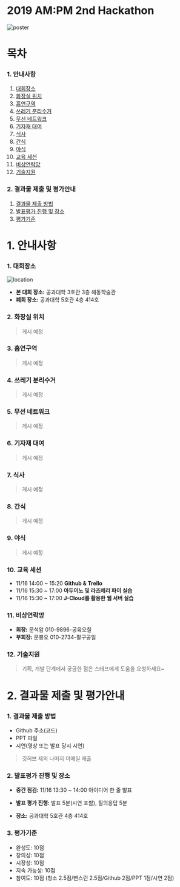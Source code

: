 # 2019 AM:PM 2nd Hackathon
![poster](https://raw.githubusercontent.com/NamSSu/2019_ampm_2nd_hackathon/master/img/poster.png)

# 목차
### 1. 안내사항
1)  [대회장소](#1.-대회장소)
2)  [화장실 위치](#2.-화장실-위치) 
3)  [흡연구역](#3.-흡연구역)
4)  [쓰레기 분리수거](#4.-쓰레기-분리수거)
5)  [무선 네트워크](#5.-무선-네트워크)
6)  [기자재 대여](#6.-기자재-대여)
7)  [식사](#7.-식사)
8)  [간식](#8.-간식)
9)  [야식](#9.-야식)
10) [교육 세션](#10.-교육-세션)
11) [비상연락망](#11.-비상연락망)
12) [기술지원](#12.-기술지원)

### 2. 결과물 제출 및 평가안내
1) [결과물 제출 방법](#1.-결과물-제출-방법)
2) [발표평가 진행 및 장소](#2.-발표평가-진행-및-장소) 
3) [평가기준](#3.-평가기준)

# 1. 안내사항
### 1. 대회장소
![location](https://raw.githubusercontent.com/NamSSu/2019_ampm_2nd_hackathon/master/img/location.PNG)

- __본 대회 장소:__ 공과대학 3호관 3층 해동학술관  
- __폐회 장소:__ 공과대학 5호관 4층 414호

### 2. 화장실 위치
>게시 예정

### 3. 흡연구역
>게시 예정

### 4. 쓰레기 분리수거
>게시 예정

### 5. 무선 네트워크
>게시 예정

### 6. 기자재 대여
>게시 예정

### 7. 식사
>게시 예정

### 8. 간식
>게시 예정

### 9. 야식
>게시 예정

### 10. 교육 세션
- 11/16 14:00 ~ 15:20 __Github & Trello__
- 11/16 15:30 ~ 17:00 __아두이노 및 라즈베리 파이 실습__
- 11/16 15:30 ~ 17:00 __J-Cloud를 활용한 웹 서버 실습__

### 11. 비상연락망
- __회장:__   문석암 010-9896-공육오칠  
- __부회장:__ 문봉오 010-2734-팔구공일

### 12. 기술지원
>기획, 개발 단계에서 궁금한 점은 스태프에게 도움을 요청하세요~


# 2. 결과물 제출 및 평가안내
### 1. 결과물 제출 방법
- Github 주소(코드)
- PPT 파일
- 시연(영상 또는 발표 당시 시연)
> 깃허브 제외 나머지 이메일 제출

### 2. 발표평가 진행 및 장소
- __중간 점검:__ 11/16 13:30 ~ 14:00 아이디어 한 줄 발표

- __발표 평가 진행:__ 발표 5분(시연 포함), 질의응답 5분

- __장소:__ 공과대학 5호관 4층 414호

### 3. 평가기준
- 완성도: 10점
- 창의성: 10점
- 시장성: 10점
- 지속 가능성: 10점
- 참여도: 10점 (청소 2.5점/빤스런 2.5점/Github 2점/PPT 1점/시연 2점)